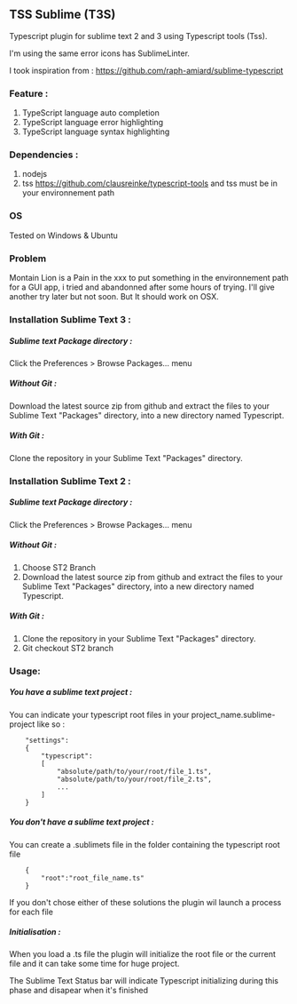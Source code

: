 TSS Sublime (T3S)
----------------------------------------------------------------------------

Typescript plugin for sublime text 2 and 3 using Typescript tools (Tss).

I'm using the same error icons has SublimeLinter.

I took inspiration from : https://github.com/raph-amiard/sublime-typescript


### Feature :
1. TypeScript language auto completion
2. TypeScript language error highlighting
3. TypeScript language syntax highlighting


### Dependencies :
1. nodejs
2. tss https://github.com/clausreinke/typescript-tools and tss must be in your environnement path

### OS
Tested on Windows & Ubuntu

### Problem
Montain Lion is a Pain in the xxx to put something in the environnement path for a GUI app, i tried and abandonned after some hours of trying. I'll give another try later but not soon. But It should work on OSX.

### Installation Sublime Text 3 :

##### Sublime text Package directory :
Click the Preferences > Browse Packages… menu


##### Without Git : 
Download the latest source zip from github and extract the files to your Sublime Text "Packages" directory, into a new directory named Typescript.

##### With Git : 
Clone the repository in your Sublime Text "Packages" directory.


### Installation Sublime Text 2 :

##### Sublime text Package directory :
Click the Preferences > Browse Packages… menu


##### Without Git : 
1. Choose ST2 Branch
2. Download the latest source zip from github and extract the files to your Sublime Text "Packages" directory, into a new directory named Typescript.

##### With Git : 
1. Clone the repository in your Sublime Text "Packages" directory.
2. Git checkout ST2 branch



### Usage:
	
##### You have a sublime text project :
You can indicate your typescript root files in your project_name.sublime-project like so :
			
		
		"settings":
		{
			"typescript":
			[
				"absolute/path/to/your/root/file_1.ts",
				"absolute/path/to/your/root/file_2.ts",
				...
			]
		}
		

##### You don't have a sublime text project :
You can create a .sublimets file in the folder containing the typescript root file


		{
			"root":"root_file_name.ts"
		}


If you don't chose either of these solutions the plugin wil launch a process for each file

##### Initialisation :
When you load a .ts file the plugin will initialize the root file or the current file and it can take some time for huge project.

The Sublime Text Status bar will indicate Typescript initializing during this phase and disapear when it's finished